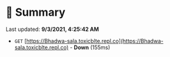 # 📖 Summary
Last updated: **9/3/2021, 4:25:42 AM**

- `GET` [https://Bhadwa-sala.toxicblte.repl.co](https://Bhadwa-sala.toxicblte.repl.co) - **Down** (155ms)
